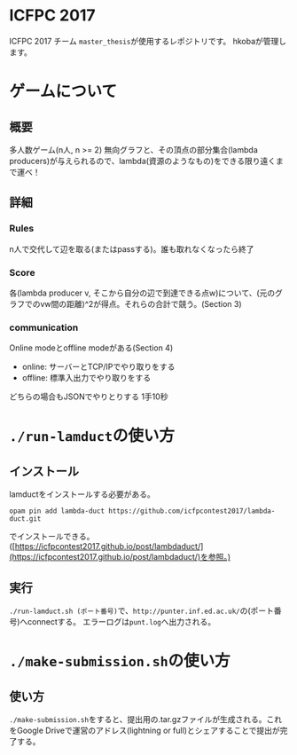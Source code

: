 # ICFPC 2017

ICFPC 2017 チーム `master_thesis`が使用するレポジトリです。
hkobaが管理します。

# ゲームについて
## 概要
多人数ゲーム(n人, n >= 2)
無向グラフと、その頂点の部分集合(lambda producers)が与えられるので、lambda(資源のようなもの)をできる限り遠くまで運べ！

## 詳細

### Rules
n人で交代して辺を取る(またはpassする)。誰も取れなくなったら終了

### Score
各(lambda producer v, そこから自分の辺で到達できる点w)について、(元のグラフでのvw間の距離)^2が得点。それらの合計で競う。(Section 3)

### communication
Online modeとoffline modeがある(Section 4)

- online: サーバーとTCP/IPでやり取りをする
- offline: 標準入出力でやり取りをする

どちらの場合もJSONでやりとりする
1手10秒

# `./run-lamduct`の使い方
## インストール
lamductをインストールする必要がある。
```
opam pin add lambda-duct https://github.com/icfpcontest2017/lambda-duct.git
```
でインストールできる。
([https://icfpcontest2017.github.io/post/lambdaduct/](https://icfpcontest2017.github.io/post/lambdaduct/)を参照。)
## 実行
`./run-lamduct.sh (ポート番号)`で、`http://punter.inf.ed.ac.uk/`の(ポート番号)へconnectする。
エラーログは`punt.log`へ出力される。

# `./make-submission.sh`の使い方
## 使い方
`./make-submission.sh`をすると、提出用の.tar.gzファイルが生成される。これをGoogle Driveで運営のアドレス(lightning or full)とシェアすることで提出が完了する。
